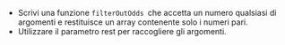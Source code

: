 - Scrivi una funzione `filterOutOdds `che accetta un numero qualsiasi di argomenti e restituisce un array contenente solo i numeri pari.
- Utilizzare il parametro rest per raccogliere gli argomenti.
